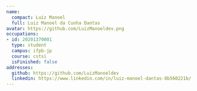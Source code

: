 ```yaml
---
name:
  compact: Luiz Manoel
  full: Luiz Manoel da Cunha Dantas
avatar: https://github.com/LuizManoeldev.png
occupations:
- id: 20201370001
  type: student
  campus: ifpb-jp
  course: cstsi
  isFinished: false
addresses:
  github: https://github.com/LuizManoeldev
  linkedin: https://www.linkedin.com/in/luiz-manoel-dantas-8b560221b/
---
```

